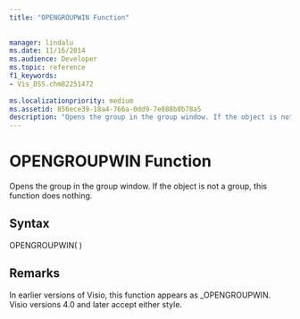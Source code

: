 ```yaml
---
title: "OPENGROUPWIN Function"
 
 
manager: lindalu
ms.date: 11/16/2014
ms.audience: Developer
ms.topic: reference
f1_keywords:
- Vis_DSS.chm82251472
 
ms.localizationpriority: medium
ms.assetid: 856ece39-18a4-766a-0dd9-7e888b8b78a5
description: "Opens the group in the group window. If the object is not a group, this function does nothing."
---
```


# OPENGROUPWIN Function

Opens the group in the group window. If the object is not a group, this function does nothing.
  
## Syntax

OPENGROUPWIN( )
  
## Remarks

In earlier versions of Visio, this function appears as _OPENGROUPWIN. Visio versions 4.0 and later accept either style. 
  

